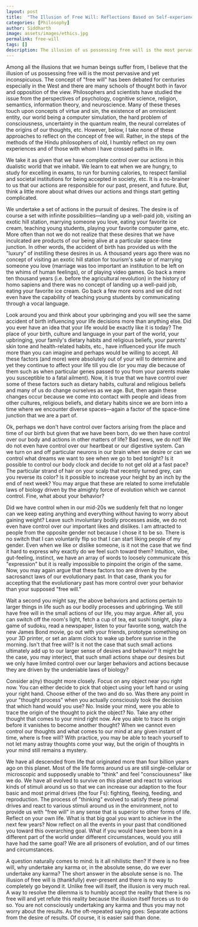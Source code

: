 ```yaml
---
layout: post
title:  "The Illusion of Free Will: Reflections Based on Self-experience"
categories: [Philosophy]
author: Siddharth
image: assets/images/ethics.jpg
permalink: free-will
tags: []
description: The illusion of us possessing free will is the most pervasive and yet inconspicuous. 
---
```

Among all the illusions that we human beings suffer from, I believe that the illusion of us possessing free will is the most pervasive and yet inconspicuous. The concept of "free will" has been debated for centuries especially in the West and there are many schools of thought both in favor and opposition of the view. Philosophers and scientists have studied the issue from the perspectives of psychology, cognitive science, religion, semantics, information theory, and neuroscience. Many of these theses touch upon concepts of virtue and sin, the existence of an omniscient entity, our world being a computer simulation, the hard problem of consciousness, uncertainty in the quantum realm, the neural correlates of the origins of our thoughts, etc. However, below, I take none of these approaches to reflect on the concept of free will. Rather, in the steps of the methods of the Hindu philosophers of old, I humbly reflect on my own experiences and of those with whom I have crossed paths in life.

We take it as given that we have complete control over our actions in this dualistic world that we inhabit. We learn to eat when we are hungry, to study for excelling in exams, to run for burning calories, to respect familial and societal institutions for being accepted in society, etc. It is a no-brainer to us that our actions are responsible for our past, present, and future. But, think a little more about what drives our actions and things start getting complicated.

We undertake a set of actions in the pursuit of desires. The desire is of course a set with infinite possibilities—landing up a well-paid job, visiting an exotic hill station, marrying someone you love, eating your favorite ice cream, teaching young students, playing your favorite computer game, etc. More often than not we do not realize that these desires that we have inculcated are products of our being alive at a particular space-time junction. In other words, the accident of birth has provided us with the "luxury" of instilling these desires in us. A thousand years ago there was no concept of visiting an exotic hill station for tourism's sake or of marrying someone you love (marriage was too important an institution to be left on the whims of human feelings), or of playing video games. Go back a mere ten thousand years (i.e. before the agricultural revolution) in the history of homo sapiens and there was no concept of landing up a well-paid job, eating your favorite ice cream. Go back a few more eons and we did not even have the capability of teaching young students by communicating through a vocal language.

Look around you and think about your upbringing and you will see the same accident of birth influencing your life decisions more than anything else. Did you ever have an idea that your life would be exactly like it is today? The place of your birth, culture and language in your part of the world, your upbringing, your family's dietary habits and religious beliefs, your parents' skin tone and health-related habits, etc., have influenced your life much more than you can imagine and perhaps would be willing to accept. All these factors (and more) were absolutely out of your will to determine and yet they continue to affect your life till you die (or you may die because of them such as when particular genes passed to you from your parents make you susceptible to a fatal ailment). Now, it is true that we have control over some of these factors such as dietary habits, cultural and religious beliefs and many of us do change ourselves as we age. But, then again these changes occur because we come into contact with people and ideas from other cultures, religious beliefs, and dietary habits since we are born into a time where we encounter diverse spaces—again a factor of the space-time junction that we are a part of.

Ok, perhaps we don't have control over factors arising from the place and time of our birth but given that we have been born, do we then have control over our body and actions in other matters of life? Bad news, we do not! We do not even have control over our heartbeat or our digestive system. Can we turn on and off particular neurons in our brain when we desire or can we control what dreams we want to see when we go to bed tonight? Is it possible to control our body clock and decide to not get old at a fast pace? The particular strand of hair on your scalp that recently turned grey, can you reverse its color? Is it possible to increase your height by an inch by the end of next week? You may argue that these are related to some irrefutable laws of biology driven by the almighty force of evolution which we cannot control. Fine, what about your behavior?

Did we have control when in our mid-20s we suddenly felt that no longer can we keep eating anything and everything without having to worry about gaining weight? Leave such involuntary bodily processes aside, we do not even have control over our important likes and dislikes. I am attracted to people from the opposite gender not because I chose it to be so. There is no switch that I can voluntarily flip so that I can start liking people of my gender. Even when we like or dislike someone, is it not the case that we find it hard to express why exactly do we feel such toward them? Intuition, vibe, gut-feeling, instinct, we have an array of words to loosely communicate this "expression" but it is really impossible to pinpoint the origin of the same. Now, you may again argue that these factors too are driven by the sacrosanct laws of our evolutionary past. In that case, thank you for accepting that the evolutionary past has more control over your behavior than your supposed "free will."

Wait a second you might say, the above behaviors and actions pertain to larger things in life such as our bodily processes and upbringing. We still have free will in the small actions of our life, you may argue. After all, you can switch off the room's light, fetch a cup of tea, eat sushi tonight, play a game of sudoku, read a newspaper, listen to your favorite song, watch the new James Bond movie, go out with your friends, prototype something on your 3D printer, or set an alarm clock to wake up before sunrise in the morning. Isn't that free will? Is it not the case that such small actions ultimately add up to our larger sense of desires and behavior? It might be the case, you may interject, that such small actions shape our desires but we only have limited control over our larger behaviors and actions because they are driven by the undeniable laws of biology?

Consider a(ny) thought more closely. Focus on any object near you right now. You can either decide to pick that object using your left hand or using your right hand. Choose either of the two and do so. Was there any point in your "thought process" when you actually consciously took the decision that which hand would you use? No. Inside your mind, were you able to trace the origin of the thought to pick the object? No. Take any other thought that comes to your mind right now. Are you able to trace its origin before it vanishes to become another thought? When we cannot even control our thoughts and what comes to our mind at any given instant of time, where is free will? With practice, you may be able to teach yourself to not let many astray thoughts come your way, but the origin of thoughts in your mind still remains a mystery. 

We have all descended from life that originated more than four billion years ago on this planet. Most of the life forms around us are still single-cellular or microscopic and supposedly unable to "think" and feel "consciousness" like we do. We have all evolved to survive on this planet and react to various kinds of stimuli around us so that we can increase our adaption to the four basic and most primal drives (the four Fs): fighting, fleeing, feeding, and reproduction. The process of "thinking" evolved to satisfy these primal drives and react to various stimuli around us in the environment, not to provide us with "free will" in any sense that is superior to other forms of life. Reflect on your own life. What is that big goal you want to achieve in the next few years? Now reflect on all the events in your past that conditioned you toward this overarching goal. What if you would have been born in a different part of the world under different circumstances, would you still have had the same goal? We are all prisoners of evolution, and of our times and circumstances.

A question naturally comes to mind: Is it all nihilistic then? If there is no free will, why undertake any karma or, in the absolute sense, do we ever undertake any karma? The short answer in the absolute sense is no. The illusion of free will is (thankfully) ever-present and there is no way to completely go beyond it. Unlike free will itself, the illusion is very much real. A way to resolve the dilemma is to humbly accept the reality that there is no free will and yet refute this reality because the illusion itself forces us to do so. You are not consciously undertaking any karma and thus you may not worry about the results. As the oft-repeated saying goes: Separate actions from the desire of results. Of course, it is easier said than done.
